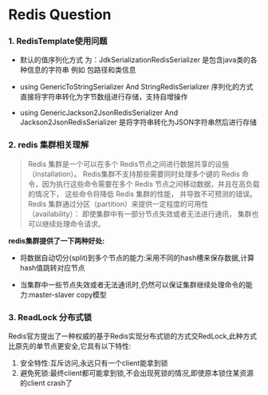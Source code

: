 # Redis Question 
### 1.  **RedisTemplate使用问题** 
 
  - 默认的值序列化方式 为：JdkSerializationRedisSerializer 是包含java类的各种信息的字符串 例如 包路径和类信息
  
  - using GenericToStringSerializer And StringRedisSerializer 序列化的方式直接将字符串转化为字节数组进行存储，支持自增操作

  - using GenericJackson2JsonRedisSerializer And Jackson2JsonRedisSerializer 是将字符串转化为JSON字符串然后进行存储


### 2. **redis 集群相关理解**

> Redis 集群是一个可以在多个 Redis节点之间进行数据共享的设施（installation）。 Redis集群不支持那些需要同时处理多个键的 Redis 命令，因为执行这些命令需要在多个 Redis 节点之间移动数据，并且在高负载的情况下， 这些命令将降低 Redis 集群的性能， 并导致不可预测的错误。 Redis 集群通过分区（partition）来提供一定程度的可用性（availability）： 即使集群中有一部分节点失效或者无法进行通讯， 集群也可以继续处理命令请求。

**redis集群提供了一下两种好处:**

- 将数据自动切分(split)到多个节点的能力:采用不同的hash槽来保存数据,计算hash值跳转对应节点

- 当集群中一些节点失效或者无法通讯时,仍然可以保证集群继续处理命令的能力:master-slaver
  copy模型


### 3. **ReadLock 分布式锁**

Redis官方提出了一种权威的基于Redis实现分布式锁的方式交RedLock,此种方式比原先的单节点更安全,它具有以下特性:
  1. 安全特性:互斥访问,永远只有一个client能拿到锁
  2. 避免死锁:最终client都可能拿到锁,不会出现死锁的情况,即使原本锁住某资源的client crash了